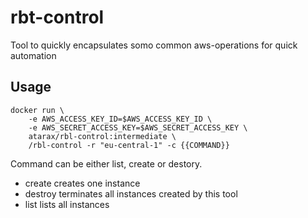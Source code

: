 # rbt-control

Tool to quickly encapsulates somo common aws-operations for quick automation

## Usage

```
docker run \
    -e AWS_ACCESS_KEY_ID=$AWS_ACCESS_KEY_ID \
    -e AWS_SECRET_ACCESS_KEY=$AWS_SECRET_ACCESS_KEY \
    atarax/rbl-control:intermediate \
    /rbl-control -r "eu-central-1" -c {{COMMAND}}
```

Command can be either list, create or destory. 

- create creates one instance
- destroy terminates all instances created by this tool
- list lists all instances
